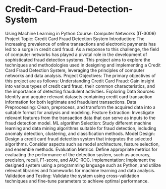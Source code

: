 # Credit-Card-Fraud-Detection-System
Using Machine Learning in Python
Course: Computer Networks (IT-3009)
Project Topic: Credit Card Fraud Detection System
Introduction:
The increasing prevalence of online transactions and electronic payments has led to a surge in
credit card fraud. As a response to this challenge, the field of computer networks has played a
pivotal role in the development of sophisticated fraud detection systems. This project aims to
explore the techniques and methodologies used in designing and implementing a Credit Card
Fraud Detection System, leveraging the principles of computer networks and data analysis.
Project Objectives:
The primary objectives of this project are as follows:
Understanding Credit Card Fraud: Gain insight into various types of credit card fraud, their
common characteristics, and the importance of detecting fraudulent activities.
Exploring Data Sources: Identify and acquire relevant datasets containing credit card
transaction information for both legitimate and fraudulent transactions.
Data Preprocessing: Clean, preprocess, and transform the acquired data into a suitable format
for analysis and modeling.
Feature Extraction: Investigate relevant features from the transaction data that can serve as
inputs to the fraud detection model.
ML algorithm Selection: Study different machine learning and data mining algorithms suitable for
fraud detection, including anomaly detection, clustering, and classification methods.
Model Design: Design a credit card fraud detection system that integrates the selected
algorithms. Consider aspects such as model architecture, feature selection, and ensemble
methods.
Evaluation Metrics: Define appropriate metrics for evaluating the performance of the detection
system, such as accuracy, precision, recall, F1-score, and AUC-ROC.
Implementation: Implement the designed system using a programming language such as
Python, and utilize relevant libraries and frameworks for machine learning and data analysis.
Validation and Testing: Validate the system using cross-validation techniques and fine-tune
parameters to achieve optimal performance.
